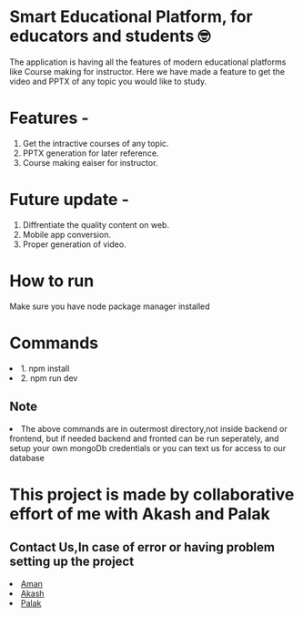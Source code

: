 # Smart Educational Platform, for educators and students 🤓
<p>The application is having all the features of modern educational platforms like Course making for instructor.
  Here we have made a feature to get the video and PPTX of any topic you would like to study.
</p> 

# Features - 
 1. Get the intractive courses of any topic.
 2. PPTX generation for later reference.
 3. Course making eaiser for instructor.

# Future update - 
 1. Diffrentiate the quality content on web.
 2. Mobile app conversion.
 3. Proper generation of video.

# How to run 
<p> Make sure you have node package manager installed</p>
<h1> Commands </h1>
<li>1. npm install </li>
<li>2. npm run dev </li>
<h2> Note </h2>
<li> The above commands are in outermost directory,not inside backend or frontend, but if needed backend and fronted can be run seperately, and setup your own mongoDb credentials or you can text us for access to our database</li>


<h1> This project is made by collaborative effort of me with Akash and Palak</h1>

<h2> Contact Us,In case of error or having problem setting up the project </h2>
<li><a href = "https://www.facebook.com/thealpha.guy.1/"> Aman </a></li>
<li><a href = "https://www.facebook.com/akash.saxena.9465177"> Akash </a></li>
<li><a href = "https://www.facebook.com/Palak.578"> Palak </a></li>
